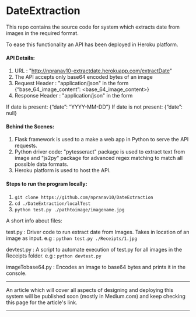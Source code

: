 # DateExtraction

This repo contains the source code for system which extracts date from images in the required format.

To ease this functionality an API has been deployed in Heroku platform.


#### API Details:
1) URL : "http://npranav10-extractdate.herokuapp.com/extractDate"
2) The API accepts only base64 encoded bytes of an image
3) Request Header : "application/json" in the form {“base_64_image_content”: <base_64_image_content>}
4) Response Header : "application/json" in the form

If date is present:
{“date”: “YYYY-MM-DD”}
If date is not present:
{“date”: null}



#### Behind the Scenes:
1) Flask framework is used to a make a web app in Python to serve the API requests. 
2) Python driver code: "pytesseract" package is used to extract text from image and "js2py" package for advanced regex matching to match all possible data formats. 
3) Heroku platform is used to host the API.

#### Steps to run the program locally:
1) `git clone https://github.com/npranav10/DateExtraction`
2) `cd ./DateExtraction/localTest`
3) `python test.py ./pathtoimage/imagename.jpg`

A short info about files:


test.py : Driver code to run extract date from Images. Takes in location of an image as input.
e.g : `python test.py ./Receipts/1.jpg`

devtest.py : A script to automate execution of test.py for all images in the Receipts folder.
e.g : `python devtest.py`

imageTobase64.py : Encodes an image to base64 bytes and prints it in the console.


***********************************************************************************************************************************************
An article which will cover all aspects of designing and deploying this system will be published soon (mostly in Medium.com) and keep checking this page for the article's link.
***********************************************************************************************************************************************